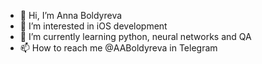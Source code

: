 - 👋 Hi, I’m Anna Boldyreva
- 👀 I’m interested in iOS development
- 🌱 I’m currently learning python, neural networks and QA
- 📫 How to reach me @AABoldyreva in Telegram

<!---
pinkto/pinkto is a ✨ special ✨ repository because its `README.md` (this file) appears on your GitHub profile.
You can click the Preview link to take a look at your changes.
--->
